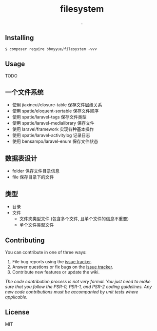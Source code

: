 <h1 align="center"> filesystem </h1>

<p align="center"> .</p>


## Installing

```shell
$ composer require bboyyue/filesystem -vvv
```

## Usage

TODO

## 一个文件系统

- 使用 jiaxincui/closure-table 保存文件层级关系
- 使用 spatie/eloquent-sortable 保存文件顺序
- 使用 spatie/laravel-tags 保存文件类型
- 使用 spatie/laravel-medialibrary 保存文件
- 使用 laravel/framework 实现各种基本操作
- 使用 spatie/laravel-activitylog 记录日志
- 使用 bensampo/laravel-enum 保存文件状态

## 数据表设计
- folder 保存文件目录信息
- file 保存目录下的文件


## 类型

- 目录
- 文件
    - 文件夹类型文件 (包含多个文件, 且单个文件的信息不重要)
    - 单个文件类型文件

## Contributing

You can contribute in one of three ways:

1. File bug reports using the [issue tracker](https://github.com/bboyyue/filesystem/issues).
2. Answer questions or fix bugs on the [issue tracker](https://github.com/bboyyue/filesystem/issues).
3. Contribute new features or update the wiki.

_The code contribution process is not very formal. You just need to make sure that you follow the PSR-0, PSR-1, and PSR-2 coding guidelines. Any new code contributions must be accompanied by unit tests where applicable._

## License

MIT